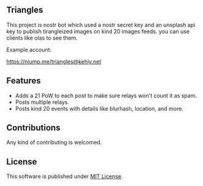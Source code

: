 ## Triangles

This project is nostr bot which used a nostr secret key and an unsplash api key to publish tirangleized images on kind 20 images feeds. you can use clients like olas to see them.

Example account:

https://njump.me/triangles@kehiy.net

## Features

- Adds a 21 PoW to each post to make sure relays won't count it as spam.
- Posts multiple relays.
- Posts kind 20 events with details like blurhash, location, and more.

## Contributions

Any kind of contributing is welcomed.

## License

This software is published under [MIT License](./LICENSE).
